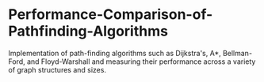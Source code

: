 # Performance-Comparison-of-Pathfinding-Algorithms
Implementation of path-finding algorithms such as Dijkstra's, A*, Bellman-Ford, and Floyd-Warshall and measuring their performance across a variety of graph structures and sizes.
